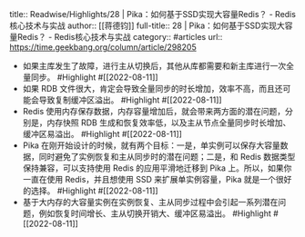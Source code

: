 title:: Readwise/Highlights/28 | Pika：如何基于SSD实现大容量Redis？ - Redis核心技术与实战
author:: [[蒋德钧]]
full-title:: 28 | Pika：如何基于SSD实现大容量Redis？ - Redis核心技术与实战
category:: #articles
url:: https://time.geekbang.org/column/article/298205

- 如果主库发生了故障，进行主从切换后，其他从库都需要和新主库进行一次全量同步。 #Highlight #[[2022-08-11]]
- 如果 RDB 文件很大，肯定会导致全量同步的时长增加，效率不高，而且还可能会导致复制缓冲区溢出。 #Highlight #[[2022-08-11]]
- Redis 使用内存保存数据，内存容量增加后，就会带来两方面的潜在问题，分别是，内存快照 RDB 生成和恢复效率低，以及主从节点全量同步时长增加、缓冲区易溢出。 #Highlight #[[2022-08-11]]
- Pika 在刚开始设计的时候，就有两个目标：一是，单实例可以保存大容量数据，同时避免了实例恢复和主从同步时的潜在问题；二是，和 Redis 数据类型保持兼容，可以支持使用 Redis 的应用平滑地迁移到 Pika 上。所以，如果你一直在使用 Redis，并且想使用 SSD 来扩展单实例容量，Pika 就是一个很好的选择。 #Highlight #[[2022-08-11]]
- 基于大内存的大容量实例在实例恢复、主从同步过程中会引起一系列潜在问题，例如恢复时间增长、主从切换开销大、缓冲区易溢出。 #Highlight #[[2022-08-11]]